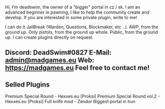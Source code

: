 Hi, I'm deadswim, the owner of a "bigger" portal in cz / sk. I am an advanced beginner in pawning, I like to help the community create and develop. If you are interested in some private plugin, write to me!

I can do it
JailBreak (Warden, Questions, Blockmaker, etc ..).
AWP, from the ground up.
Only pistols, from the ground up whole.
Public, from the ground up.
I can create plugins directly on request.

Discord: DeadSwim#0827
E-Mail: admin@madgames.eu
Web: https://madgames.eu
Feel free to contact me!
---------------
Selled Plugins
---------------
Premium Special Round - Hexxes.eu [Proksi]
Premium Special Round vol.2 - Hexxes.eu [Proksi]
Full knife mod - Zendor Biggest portal in hun
